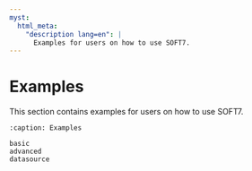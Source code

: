 ```yaml
---
myst:
  html_meta:
    "description lang=en": |
      Examples for users on how to use SOFT7.
---
```


# Examples

This section contains examples for users on how to use SOFT7.

```{toctree}
:caption: Examples

basic
advanced
datasource
```
